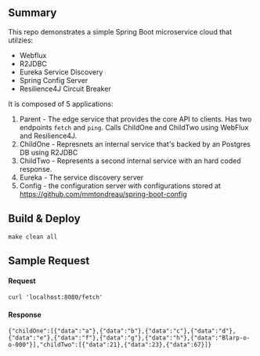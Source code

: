 ## Summary

This repo demonstrates a simple Spring Boot microservice cloud that utilzies: 
- Webflux 
- R2JDBC
- Eureka Service Discovery
- Spring Config Server
- Resilience4J Circuit Breaker

It is composed of 5 applications: 

1. Parent - The edge service that provides the core API to clients. Has two endpoints `fetch` and `ping`. Calls ChildOne and ChildTwo using WebFlux and Resilience4J.
2. ChildOne - Represnets an internal service that's backed by an Postgres DB using R2JDBC
3. ChildTwo - Represents a second internal service with an hard coded response.
4. Eureka - The service discovery server
5. Config - the configuration server with configurations stored at https://github.com/mmtondreau/spring-boot-config

## Build & Deploy

```shell
make clean all
```

## Sample Request

#### Request
```shell
curl 'localhost:8080/fetch'
```

#### Response
```shell
{"childOne":[{"data":"a"},{"data":"b"},{"data":"c"},{"data":"d"},{"data":"e"},{"data":"f"},{"data":"g"},{"data":"h"},{"data":"Blarp-o-o-000"}],"childTwo":[{"data":21},{"data":23},{"data":67}]}
```